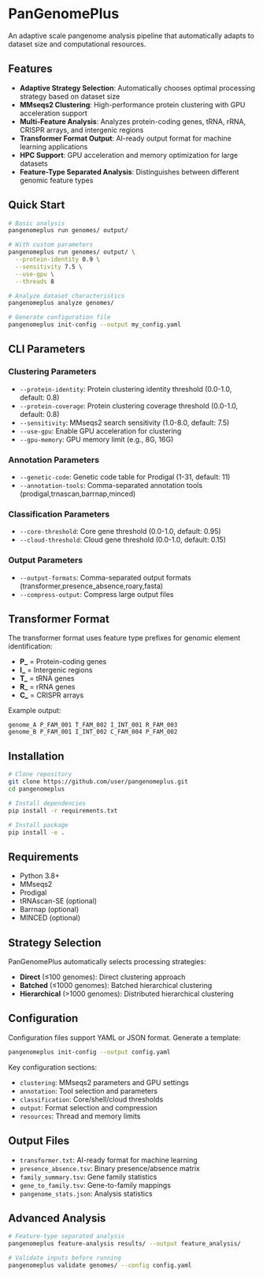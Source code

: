 # PanGenomePlus

An adaptive scale pangenome analysis pipeline that automatically adapts to dataset size and computational resources.

## Features

- **Adaptive Strategy Selection**: Automatically chooses optimal processing strategy based on dataset size
- **MMseqs2 Clustering**: High-performance protein clustering with GPU acceleration support
- **Multi-Feature Analysis**: Analyzes protein-coding genes, tRNA, rRNA, CRISPR arrays, and intergenic regions
- **Transformer Format Output**: AI-ready output format for machine learning applications
- **HPC Support**: GPU acceleration and memory optimization for large datasets
- **Feature-Type Separated Analysis**: Distinguishes between different genomic feature types

## Quick Start

```bash
# Basic analysis
pangenomeplus run genomes/ output/

# With custom parameters
pangenomeplus run genomes/ output/ \
  --protein-identity 0.9 \
  --sensitivity 7.5 \
  --use-gpu \
  --threads 8

# Analyze dataset characteristics
pangenomeplus analyze genomes/

# Generate configuration file
pangenomeplus init-config --output my_config.yaml
```

## CLI Parameters

### Clustering Parameters
- `--protein-identity`: Protein clustering identity threshold (0.0-1.0, default: 0.8)
- `--protein-coverage`: Protein clustering coverage threshold (0.0-1.0, default: 0.8)
- `--sensitivity`: MMseqs2 search sensitivity (1.0-8.0, default: 7.5)
- `--use-gpu`: Enable GPU acceleration for clustering
- `--gpu-memory`: GPU memory limit (e.g., 8G, 16G)

### Annotation Parameters
- `--genetic-code`: Genetic code table for Prodigal (1-31, default: 11)
- `--annotation-tools`: Comma-separated annotation tools (prodigal,trnascan,barrnap,minced)

### Classification Parameters
- `--core-threshold`: Core gene threshold (0.0-1.0, default: 0.95)
- `--cloud-threshold`: Cloud gene threshold (0.0-1.0, default: 0.15)

### Output Parameters
- `--output-formats`: Comma-separated output formats (transformer,presence_absence,roary,fasta)
- `--compress-output`: Compress large output files

## Transformer Format

The transformer format uses feature type prefixes for genomic element identification:

- **P_** = Protein-coding genes
- **I_** = Intergenic regions
- **T_** = tRNA genes
- **R_** = rRNA genes
- **C_** = CRISPR arrays

Example output:
```
genome_A P_FAM_001 T_FAM_002 I_INT_001 R_FAM_003
genome_B P_FAM_001 I_INT_002 C_FAM_004 P_FAM_002
```

## Installation

```bash
# Clone repository
git clone https://github.com/user/pangenomeplus.git
cd pangenomeplus

# Install dependencies
pip install -r requirements.txt

# Install package
pip install -e .
```

## Requirements

- Python 3.8+
- MMseqs2
- Prodigal
- tRNAscan-SE (optional)
- Barrnap (optional)
- MINCED (optional)

## Strategy Selection

PanGenomePlus automatically selects processing strategies:

- **Direct** (≤100 genomes): Direct clustering approach
- **Batched** (≤1000 genomes): Batched hierarchical clustering
- **Hierarchical** (>1000 genomes): Distributed hierarchical clustering

## Configuration

Configuration files support YAML or JSON format. Generate a template:

```bash
pangenomeplus init-config --output config.yaml
```

Key configuration sections:
- `clustering`: MMseqs2 parameters and GPU settings
- `annotation`: Tool selection and parameters
- `classification`: Core/shell/cloud thresholds
- `output`: Format selection and compression
- `resources`: Thread and memory limits

## Output Files

- `transformer.txt`: AI-ready format for machine learning
- `presence_absence.tsv`: Binary presence/absence matrix
- `family_summary.tsv`: Gene family statistics
- `gene_to_family.tsv`: Gene-to-family mappings
- `pangenome_stats.json`: Analysis statistics

## Advanced Analysis

```bash
# Feature-type separated analysis
pangenomeplus feature-analysis results/ --output feature_analysis/

# Validate inputs before running
pangenomeplus validate genomes/ --config config.yaml
```
